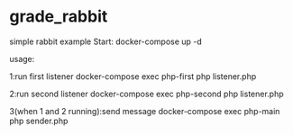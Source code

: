 # grade_rabbit
simple rabbit example
Start: docker-compose up -d

usage:

  1:run first listener docker-compose exec php-first php listener.php

  2:run second listener docker-compose exec php-second php listener.php

  3(when 1 and 2 running):send message docker-compose exec php-main php sender.php
